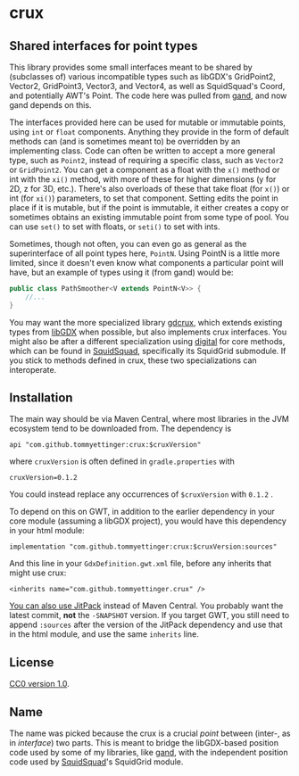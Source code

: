# crux
## Shared interfaces for point types

This library provides some small interfaces meant to be shared by (subclasses of)
various incompatible types such as libGDX's GridPoint2, Vector2, GridPoint3,
Vector3, and Vector4, as well as SquidSquad's Coord, and potentially AWT's Point.
The code here was pulled from [gand](https://github.com/tommyettinger/gand), and
now gand depends on this.

The interfaces provided here can be used for mutable or immutable points, using
`int` or `float` components. Anything they provide in the form of default methods
can (and is sometimes meant to) be overridden by an implementing class. Code can
often be written to accept a more general type, such as `Point2`, instead of
requiring a specific class, such as `Vector2` or `GridPoint2`. You can get a
component as a float with the `x()` method or int with the `xi()` method, with
more of these for higher dimensions (y for 2D, z for 3D, etc.). There's also
overloads of these that take float (for `x()`) or int (for `xi()`) parameters, to
set that component. Setting edits the point in place if it is mutable, but if the
point is immutable, it either creates a copy or sometimes obtains an existing
immutable point from some type of pool. You can use `set()` to set with floats, or
`seti()` to set with ints.

Sometimes, though not often, you can even go as general as the superinterface of
all point types here, `PointN`. Using PointN is a little more limited, since it
doesn't even know what components a particular point will have, but an example
of types using it (from gand) would be:

```java
public class PathSmoother<V extends PointN<V>> {
    //...
}
```

You may want the more specialized library [gdcrux](https://github.com/tommyettinger/gdcrux), which extends existing
types from [libGDX](https://libgdx.com) when possible, but also implements crux interfaces. You might also be after a
different specialization using [digital](https://github.com/tommyettinger/digital) for core methods, which can be found
in [SquidSquad](https://github.com/yellowstonegames/SquidSquad), specifically its SquidGrid submodule. If you stick to
methods defined in crux, these two specializations can interoperate.

## Installation

The main way should be via Maven Central, where most libraries in the JVM ecosystem
tend to be downloaded from. The dependency is

```
api "com.github.tommyettinger:crux:$cruxVersion"
```
where `cruxVersion` is often defined in `gradle.properties` with

```
cruxVersion=0.1.2
```

You could instead replace any occurrences of `$cruxVersion` with `0.1.2` .

To depend on this on GWT, in addition to the earlier dependency in your core module
(assuming a libGDX project), you would have this dependency in your html module:

```
implementation "com.github.tommyettinger:crux:$cruxVersion:sources"
```

And this line in your `GdxDefinition.gwt.xml` file, before any inherits that might
use crux:

```
<inherits name="com.github.tommyettinger.crux" />
```

[You can also use JitPack](https://jitpack.io/#tommyettinger/crux) instead of Maven
Central. You probably want the latest commit, **not** the `-SNAPSHOT` version. If
you target GWT, you still need to append `:sources` after the version of the
JitPack dependency and use that in the html module, and use the same `inherits` line.

## License

[CC0 version 1.0](LICENSE).

## Name

The name was picked because the crux is a crucial *point* between (inter-, as in
*interface*) two parts. This is meant to bridge the libGDX-based position code
used by some of my libraries, like [gand](https://github.com/tommyettinger/gand),
with the independent position code used by
[SquidSquad](https://github.com/yellowstonegames/SquidSquad)'s SquidGrid module.